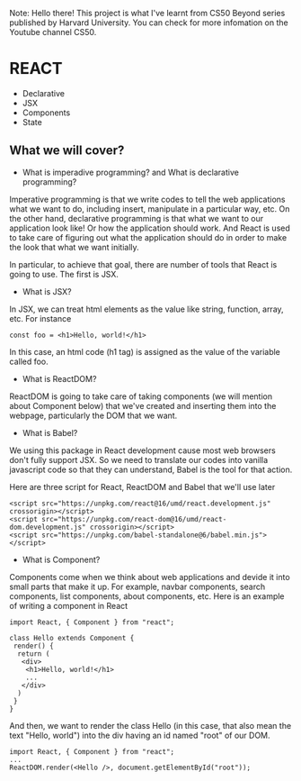 
Note:
Hello there! This project is what I've learnt from CS50 Beyond series published by Harvard University. You can check for more infomation on the Youtube channel CS50.

# REACT

* Declarative
* JSX
* Components
* State

## What we will cover?

* What is imperadive programming? and What is declarative programming?

Imperative programming is that we write codes to tell the web applications what we want to do, including insert, manipulate in a particular way, etc. On the other hand, declarative programming is that what we want to our application look like! Or how the application should work. And React is used to take care of figuring out what the application should do in order to make the look that what we want initially. 

In particular, to achieve that goal, there are number of tools that React is going to use. The first is JSX.

* What is JSX?

In JSX, we can treat html elements as the value like string, function, array, etc. For instance
```
const foo = <h1>Hello, world!</h1>
```

In this case, an html code (h1 tag) is assigned as the value of the variable called foo.

* What is ReactDOM?

ReactDOM is going to take care of taking components (we will mention about Component below) that we've created and inserting them into the webpage, particularly the DOM that we want. 

* What is Babel?

We using this package in React development cause most web browsers don't fully support JSX. So we need to translate our codes into vanilla javascript code so that they can understand, Babel is the tool for that action. 

Here are three script for React, ReactDOM and Babel that we'll use later

```
<script src="https://unpkg.com/react@16/umd/react.development.js" crossorigin></script>
<script src="https://unpkg.com/react-dom@16/umd/react-dom.development.js" crossorigin></script>
<script src="https://unpkg.com/babel-standalone@6/babel.min.js"></script>
```

* What is Component?

Components come when we think about web applications and devide it into small parts that make it up. For example, navbar components, search components, list components, about components, etc. Here is an example of writing a component in React
```
import React, { Component } from "react";

class Hello extends Component {
 render() {
  return (
   <div>
    <h1>Hello, world!</h1>
    ...
   </div>
  )
 }
}
```
And then, we want to render the class Hello (in this case, that also mean the text "Hello, world") into the div having an id named "root" of our DOM.

```
import React, { Component } from "react";
...
ReactDOM.render(<Hello />, document.getElementById("root"));
```
